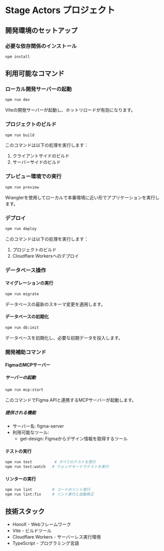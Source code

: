 # Stage Actors プロジェクト

## 開発環境のセットアップ

### 必要な依存関係のインストール
```bash
npm install
```

## 利用可能なコマンド

### ローカル開発サーバーの起動
```bash
npm run dev
```
Viteの開発サーバーが起動し、ホットリロードが有効になります。

### プロジェクトのビルド
```bash
npm run build
```
このコマンドは以下の処理を実行します：
1. クライアントサイドのビルド
2. サーバーサイドのビルド

### プレビュー環境での実行
```bash
npm run preview
```
Wranglerを使用してローカルで本番環境に近い形でアプリケーションを実行します。

### デプロイ
```bash
npm run deploy
```
このコマンドは以下の処理を実行します：
1. プロジェクトのビルド
2. Cloudflare Workersへのデプロイ

### データベース操作

#### マイグレーションの実行
```bash
npm run migrate
```
データベースの最新のスキーマ変更を適用します。

#### データベースの初期化
```bash
npm run db:init
```
データベースを初期化し、必要な初期データを投入します。

### 開発補助コマンド

#### FigmaのMCPサーバー

##### サーバーの起動
```bash
npm run mcp:start
```
このコマンドでFigma APIと連携するMCPサーバーが起動します。

##### 提供される機能
- サーバー名: figma-server
- 利用可能なツール:
  - get-design: Figmaからデザイン情報を取得するツール

#### テストの実行
```bash
npm run test          # すべてのテストを実行
npm run test:watch   # ウォッチモードでテストを実行
```

#### リンターの実行
```bash
npm run lint         # コードのリント実行
npm run lint:fix     # リント実行と自動修正
```

## 技術スタック

- HonoX - Webフレームワーク
- Vite - ビルドツール
- Cloudflare Workers - サーバーレス実行環境
- TypeScript - プログラミング言語